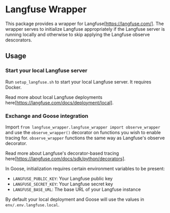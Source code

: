 # Langfuse Wrapper

This package provides a wrapper for Langfuse[https://langfuse.com/]. The wrapper serves to initialize Langfuse appropriately if the Langfuse server is running locally and otherwise to skip applying the Langfuse observe descorators.

## Usage

### Start your local Langfuse server

Run `setup_langfuse.sh` to start your local Langfuse server. It requires Docker.

Read more about local Langfuse deployments here[https://langfuse.com/docs/deployment/local].

### Exchange and Goose integration

Import `from langfuse_wrapper.langfuse_wrapper import observe_wrapper` and use the `observe_wrapper()` decorator on functions you wish to enable tracing for. `observe_wrapper` functions the same way as Langfuse's observe decorator.

Read more about Langfuse's decorator-based tracing here[https://langfuse.com/docs/sdk/python/decorators].

In Goose, initialization requires certain environment variables to be present:

- `LANGFUSE_PUBLIC_KEY`: Your Langfuse public key
- `LANGFUSE_SECRET_KEY`: Your Langfuse secret key
- `LANGFUSE_BASE_URL`: The base URL of your Langfuse instance 

By default your local deployment and Goose will use the values in `env/.env.langfuse.local`.
